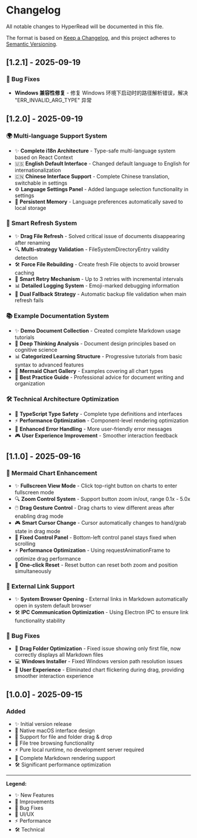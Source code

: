 # Changelog

All notable changes to HyperRead will be documented in this file.

The format is based on [Keep a Changelog](https://keepachangelog.com/en/1.0.0/),
and this project adheres to [Semantic Versioning](https://semver.org/spec/v2.0.0.html).

## [1.2.1] - 2025-09-19

### 🐛 Bug Fixes
- **Windows 兼容性修复** - 修复 Windows 环境下启动时的路径解析错误，解决 "ERR_INVALID_ARG_TYPE" 异常

## [1.2.0] - 2025-09-19

### 🌍 Multi-language Support System
- ✨ **Complete i18n Architecture** - Type-safe multi-language system based on React Context
- 🇺🇸 **English Default Interface** - Changed default language to English for internationalization
- 🇨🇳 **Chinese Interface Support** - Complete Chinese translation, switchable in settings
- ⚙️ **Language Settings Panel** - Added language selection functionality in settings
- 💾 **Persistent Memory** - Language preferences automatically saved to local storage

### 🔄 Smart Refresh System
- ✨ **Drag File Refresh** - Solved critical issue of documents disappearing after renaming
- 🔍 **Multi-strategy Validation** - FileSystemDirectoryEntry validity detection
- 🛠️ **Force File Rebuilding** - Create fresh File objects to avoid browser caching
- 🔁 **Smart Retry Mechanism** - Up to 3 retries with incremental intervals
- 📊 **Detailed Logging System** - Emoji-marked debugging information
- 🎯 **Dual Fallback Strategy** - Automatic backup file validation when main refresh fails

### 📚 Example Documentation System
- ✨ **Demo Document Collection** - Created complete Markdown usage tutorials
- 🧠 **Deep Thinking Analysis** - Document design principles based on cognitive science
- 📊 **Categorized Learning Structure** - Progressive tutorials from basic syntax to advanced features
- 🎨 **Mermaid Chart Gallery** - Examples covering all chart types
- 🔗 **Best Practice Guide** - Professional advice for document writing and organization

### 🛠️ Technical Architecture Optimization
- 📁 **TypeScript Type Safety** - Complete type definitions and interfaces
- ⚡ **Performance Optimization** - Component-level rendering optimization
- 🔧 **Enhanced Error Handling** - More user-friendly error messages
- 🎮 **User Experience Improvement** - Smoother interaction feedback

## [1.1.0] - 2025-09-16

### 🎯 Mermaid Chart Enhancement
- ✨ **Fullscreen View Mode** - Click top-right button on charts to enter fullscreen mode
- 🔍 **Zoom Control System** - Support button zoom in/out, range 0.1x - 5.0x
- 🖱️ **Drag Gesture Control** - Drag charts to view different areas after enabling drag mode
- 🎮 **Smart Cursor Change** - Cursor automatically changes to hand/grab state in drag mode
- 📍 **Fixed Control Panel** - Bottom-left control panel stays fixed when scrolling
- ⚡ **Performance Optimization** - Using requestAnimationFrame to optimize drag performance
- 🔄 **One-click Reset** - Reset button can reset both zoom and position simultaneously

### 🔗 External Link Support
- ✨ **System Browser Opening** - External links in Markdown automatically open in system default browser
- 🛠️ **IPC Communication Optimization** - Using Electron IPC to ensure link functionality stability

### 🐛 Bug Fixes
- 🔧 **Drag Folder Optimization** - Fixed issue showing only first file, now correctly displays all Markdown files
- 💻 **Windows Installer** - Fixed Windows version path resolution issues
- 🎨 **User Experience** - Eliminated chart flickering during drag, providing smoother interaction experience

## [1.0.0] - 2025-09-15

### Added
- ✨ Initial version release
- 🎨 Native macOS interface design
- 📁 Support for file and folder drag & drop
- 🌳 File tree browsing functionality
- ⚡ Pure local runtime, no development server required
- 🎯 Complete Markdown rendering support
- 🛠️ Significant performance optimization

---

**Legend:**
- ✨ New Features
- 🔧 Improvements
- 🐛 Bug Fixes
- 🎨 UI/UX
- ⚡ Performance
- 🛠️ Technical